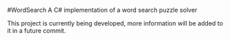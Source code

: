 #WordSearch
A C# implementation of a word search puzzle solver

This project is currently being developed, more information will be added to it in a future commit. 

